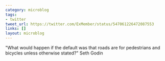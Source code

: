 ```yaml
---
category: microblog
tags:
- twitter
tweet_url: https://twitter.com/ExMember/status/547061226472087553
links: []
layout: microblog
---
```

"What would happen if the default was that roads are for pedestrians and bicycles unless otherwise stated?" Seth Godin
